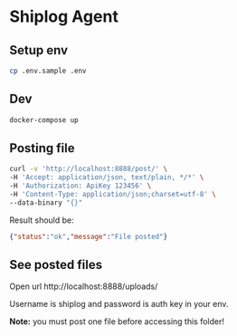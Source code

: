 # Shiplog Agent

## Setup env
```sh
cp .env.sample .env
```

## Dev
```sh
docker-compose up
```

## Posting file
```sh
curl -v 'http://localhost:8888/post/' \
-H 'Accept: application/json, text/plain, */*' \
-H 'Authorization: ApiKey 123456' \
-H 'Content-Type: application/json;charset=utf-8' \
--data-binary "{}"
```

Result should be:
```json
{"status":"ok","message":"File posted"}
```


## See posted files
Open url http://localhost:8888/uploads/

Username is shiplog and password is auth key in your env.

**Note:** you must post one file before accessing this folder!
